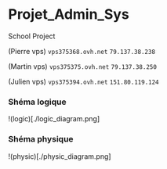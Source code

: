 # Projet_Admin_Sys
School Project
	
  
(Pierre vps) `vps375368.ovh.net` `79.137.38.238`

(Martin vps) `vps375375.ovh.net` `79.137.38.250`

(Julien vps) `vps375394.ovh.net` `151.80.119.124`

### Shéma logique

!(logic)[./logic_diagram.png]

### Shéma physique

!(physic)[./physic_diagram.png]
